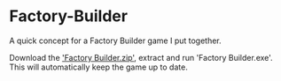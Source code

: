 # Factory-Builder

A quick concept for a Factory Builder game I put together.

Download the ['Factory Builder.zip'](https://github.com/Magvaag/Factory-Builder/raw/master/Factory%20Builder.zip), extract and run 'Factory Builder.exe'.
This will automatically keep the game up to date.
